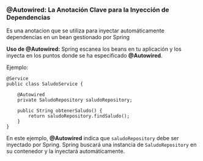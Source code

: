 ### @Autowired: La Anotación Clave para la Inyección de Dependencias

Es una anotacion que se utiliza para inyectar automáticamente dependencias en un bean gestionado por Spring 

**Uso de @Autowired:** Spring escanea los beans en tu aplicación y los inyecta en los puntos donde se ha especificado **@Autowired**.

Ejemplo:
```
@Service
public class SaludoService {
 
    @Autowired
    private SaludoRepository saludoRepository;
 
    public String obtenerSaludo() {
        return saludoRepository.findSaludo();
    }
}
```

En este ejemplo, **@Autowired** indica que `saludoRepository` debe ser inyectado por Spring. Spring buscará una instancia de `SaludoRepository` en su contenedor y la inyectará automáticamente.

